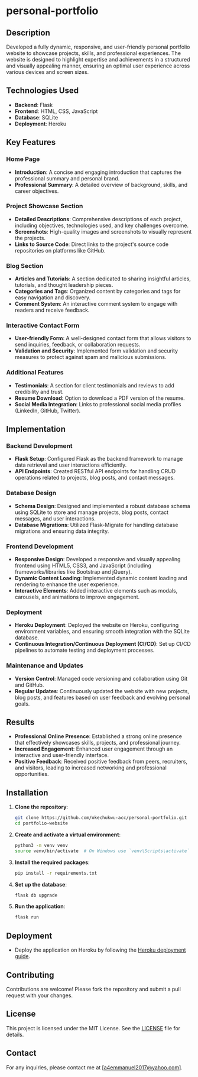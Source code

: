 # personal-portfolio

## Description

Developed a fully dynamic, responsive, and user-friendly personal portfolio website to showcase projects, skills, and professional experiences. The website is designed to highlight expertise and achievements in a structured and visually appealing manner, ensuring an optimal user experience across various devices and screen sizes.

## Technologies Used

- **Backend**: Flask
- **Frontend**: HTML, CSS, JavaScript
- **Database**: SQLite
- **Deployment**: Heroku

## Key Features

### Home Page

- **Introduction**: A concise and engaging introduction that captures the professional summary and personal brand.
- **Professional Summary**: A detailed overview of background, skills, and career objectives.

### Project Showcase Section

- **Detailed Descriptions**: Comprehensive descriptions of each project, including objectives, technologies used, and key challenges overcome.
- **Screenshots**: High-quality images and screenshots to visually represent the projects.
- **Links to Source Code**: Direct links to the project's source code repositories on platforms like GitHub.

### Blog Section

- **Articles and Tutorials**: A section dedicated to sharing insightful articles, tutorials, and thought leadership pieces.
- **Categories and Tags**: Organized content by categories and tags for easy navigation and discovery.
- **Comment System**: An interactive comment system to engage with readers and receive feedback.

### Interactive Contact Form

- **User-friendly Form**: A well-designed contact form that allows visitors to send inquiries, feedback, or collaboration requests.
- **Validation and Security**: Implemented form validation and security measures to protect against spam and malicious submissions.

### Additional Features

- **Testimonials**: A section for client testimonials and reviews to add credibility and trust.
- **Resume Download**: Option to download a PDF version of the resume.
- **Social Media Integration**: Links to professional social media profiles (LinkedIn, GitHub, Twitter).

## Implementation

### Backend Development

- **Flask Setup**: Configured Flask as the backend framework to manage data retrieval and user interactions efficiently.
- **API Endpoints**: Created RESTful API endpoints for handling CRUD operations related to projects, blog posts, and contact messages.

### Database Design

- **Schema Design**: Designed and implemented a robust database schema using SQLite to store and manage projects, blog posts, contact messages, and user interactions.
- **Database Migrations**: Utilized Flask-Migrate for handling database migrations and ensuring data integrity.

### Frontend Development

- **Responsive Design**: Developed a responsive and visually appealing frontend using HTML5, CSS3, and JavaScript (including frameworks/libraries like Bootstrap and jQuery).
- **Dynamic Content Loading**: Implemented dynamic content loading and rendering to enhance the user experience.
- **Interactive Elements**: Added interactive elements such as modals, carousels, and animations to improve engagement.

### Deployment

- **Heroku Deployment**: Deployed the website on Heroku, configuring environment variables, and ensuring smooth integration with the SQLite database.
- **Continuous Integration/Continuous Deployment (CI/CD)**: Set up CI/CD pipelines to automate testing and deployment processes.

### Maintenance and Updates

- **Version Control**: Managed code versioning and collaboration using Git and GitHub.
- **Regular Updates**: Continuously updated the website with new projects, blog posts, and features based on user feedback and evolving personal goals.

## Results

- **Professional Online Presence**: Established a strong online presence that effectively showcases skills, projects, and professional journey.
- **Increased Engagement**: Enhanced user engagement through an interactive and user-friendly interface.
- **Positive Feedback**: Received positive feedback from peers, recruiters, and visitors, leading to increased networking and professional opportunities.

## Installation

1. **Clone the repository**:
   ```bash
   git clone https://github.com/okechukwu-acc/personal-portfolio.git
   cd portfolio-website
   ```

2. **Create and activate a virtual environment**:
   ```bash
   python3 -m venv venv
   source venv/bin/activate  # On Windows use `venv\Scripts\activate`
   ```

3. **Install the required packages**:
   ```bash
   pip install -r requirements.txt
   ```

4. **Set up the database**:
   ```bash
   flask db upgrade
   ```

5. **Run the application**:
   ```bash
   flask run
   ```

## Deployment

- Deploy the application on Heroku by following the [Heroku deployment guide](https://devcenter.heroku.com/articles/deploying-python).

## Contributing

Contributions are welcome! Please fork the repository and submit a pull request with your changes.

## License

This project is licensed under the MIT License. See the [LICENSE](LICENSE) file for details.

## Contact

For any inquiries, please contact me at [a4emmanuel2017@yahoo.com].
